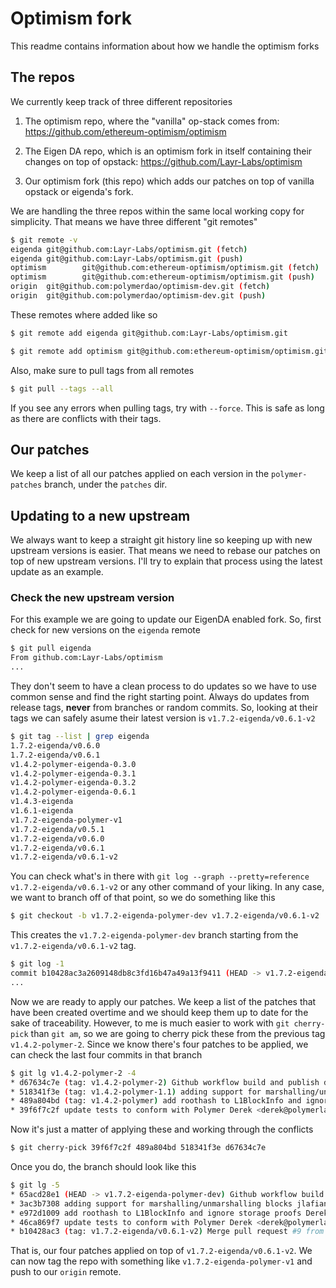 # Optimism fork


This readme contains information about how we handle the optimism forks


## The repos

We currently keep track of three different repositories

1. The optimism repo, where the "vanilla" op-stack comes from: https://github.com/ethereum-optimism/optimism

2. The Eigen DA repo, which is an optimism fork in itself containing their changes on top of opstack:
   https://github.com/Layr-Labs/optimism

3. Our optimism fork (this repo) which adds our patches on top of vanilla opstack or eigenda's fork.


We are handling the three repos within the same local working copy for simplicity. That means we have three different
"git remotes"


```sh
$ git remote -v
eigenda git@github.com:Layr-Labs/optimism.git (fetch)
eigenda git@github.com:Layr-Labs/optimism.git (push)
optimism        git@github.com:ethereum-optimism/optimism.git (fetch)
optimism        git@github.com:ethereum-optimism/optimism.git (push)
origin  git@github.com:polymerdao/optimism-dev.git (fetch)
origin  git@github.com:polymerdao/optimism-dev.git (push)
```

These remotes where added like so
```sh
$ git remote add eigenda git@github.com:Layr-Labs/optimism.git

$ git remote add optimism git@github.com:ethereum-optimism/optimism.git
```

Also, make sure to pull tags from all remotes

```sh
$ git pull --tags --all
```

If you see any errors when pulling tags, try with `--force`. This is safe as long as there are conflicts with their
tags.

## Our patches

We keep a list of all our patches applied on each version in the `polymer-patches` branch, under the `patches` dir.


## Updating to a new upstream

We always want to keep a straight git history line so keeping up with new upstream versions is easier. That means
we need to rebase our patches on top of new upstream versions. I'll try to explain that process using the latest
update as an example.


### Check the new upstream version

For this example we are going to update our EigenDA enabled fork. So, first check for new versions on the `eigenda`
remote


```sh
$ git pull eigenda
From github.com:Layr-Labs/optimism
...
```

They don't seem to have a clean process to do updates so we have to use common sense and find the right starting
point. Always do updates from release tags, **never** from branches or random commits. So, looking at their tags we
can safely asume their latest version is `v1.7.2-eigenda/v0.6.1-v2`

```sh
$ git tag --list | grep eigenda
1.7.2-eigenda/v0.6.0
1.7.2-eigenda/v0.6.1
v1.4.2-polymer-eigenda-0.3.0
v1.4.2-polymer-eigenda-0.3.1
v1.4.2-polymer-eigenda-0.3.2
v1.4.2-polymer-eigenda-0.6.1
v1.4.3-eigenda
v1.6.1-eigenda
v1.7.2-eigenda-polymer-v1
v1.7.2-eigenda/v0.5.1
v1.7.2-eigenda/v0.6.0
v1.7.2-eigenda/v0.6.1
v1.7.2-eigenda/v0.6.1-v2
```

You can check what's in there with `git log --graph --pretty=reference v1.7.2-eigenda/v0.6.1-v2` or any other
command of your liking. In any case, we want to branch off of that point, so we do something like this

```sh
$ git checkout -b v1.7.2-eigenda-polymer-dev v1.7.2-eigenda/v0.6.1-v2
```

This creates the `v1.7.2-eigenda-polymer-dev` branch starting from the `v1.7.2-eigenda/v0.6.1-v2` tag.


```sh
$ git log -1
commit b10428ac3a2609148db8c3fd16b47a49a13f9411 (HEAD -> v1.7.2-eigenda-polymer-dev, tag: v1.7.2-eigenda/v0.6.1-v2)
...
```

Now we are ready to apply our patches. We keep a list of the patches that have been created overtime and we should
keep them up to date for the sake of traceability. However, to me is much easier to work with `git cherry-pick` than
`git am`, so we are going to cherry pick these from the previous tag `v1.4.2-polymer-2`. Since we know there's
four patches to be applied, we can check the last four commits in that branch

```sh
$ git lg v1.4.2-polymer-2 -4
* d67634c7e (tag: v1.4.2-polymer-2) Github workflow build and publish docker images inkvi <374203+Inkvi@users.noreply.github.com>, 3 months ago
* 518341f3e (tag: v1.4.2-polymer-1.1) adding support for marshalling/unmarshalling blocks jlafiandra6 <jllafiandra96@gmail.com>, 4 months ago
* 489a804bd (tag: v1.4.2-polymer) add roothash to L1BlockInfo and ignore storage proofs Derek <derek@polymerlabs.org>, 4 months ago
* 39f6f7c2f update tests to conform with Polymer Derek <derek@polymerlabs.org>, 4 months ago
```

Now it's just a matter of applying these and working through the conflicts

```sh
$ git cherry-pick 39f6f7c2f 489a804bd 518341f3e d67634c7e
```

Once you do, the branch should look like this

```sh
$ git lg -5
* 65acd28e1 (HEAD -> v1.7.2-eigenda-polymer-dev) Github workflow build and publish docker images inkvi <374203+Inkvi@users.noreply.github.com>, 3 months ago
* 3ac3b7308 adding support for marshalling/unmarshalling blocks jlafiandra6 <jllafiandra96@gmail.com>, 4 months ago
* e972d1009 add roothash to L1BlockInfo and ignore storage proofs Derek <derek@polymerlabs.org>, 4 months ago
* 46ca869f7 update tests to conform with Polymer Derek <derek@polymerlabs.org>, 4 months ago
* b10428ac3 (tag: v1.7.2-eigenda/v0.6.1-v2) Merge pull request #9 from Layr-Labs/wait-for-finalization Teddy Knox <teddy@eigenlabs.org>, 3 weeks ago
```

That is, our four patches applied on top of `v1.7.2-eigenda/v0.6.1-v2`. We can now tag the repo with something like
`v1.7.2-eigenda-polymer-v1` and push to our `origin` remote.
